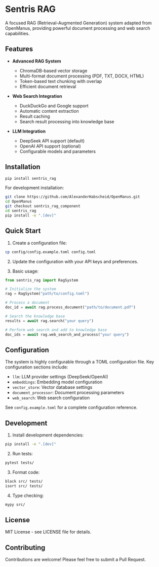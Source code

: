# Sentris RAG

A focused RAG (Retrieval-Augmented Generation) system adapted from OpenManus, providing powerful document processing and web search capabilities.

## Features

- **Advanced RAG System**
  - ChromaDB-based vector storage
  - Multi-format document processing (PDF, TXT, DOCX, HTML)
  - Token-based text chunking with overlap
  - Efficient document retrieval

- **Web Search Integration**
  - DuckDuckGo and Google support
  - Automatic content extraction
  - Result caching
  - Search result processing into knowledge base

- **LLM Integration**
  - DeepSeek API support (default)
  - OpenAI API support (optional)
  - Configurable models and parameters

## Installation

```bash
pip install sentris_rag
```

For development installation:

```bash
git clone https://github.com/AlexanderHabscheid/OpenManus.git
cd OpenManus
git checkout sentris_rag_component
cd sentris_rag
pip install -e ".[dev]"
```

## Quick Start

1. Create a configuration file:

```bash
cp config/config.example.toml config.toml
```

2. Update the configuration with your API keys and preferences.

3. Basic usage:

```python
from sentris_rag import RagSystem

# Initialize the system
rag = RagSystem("path/to/config.toml")

# Process a document
doc_id = await rag.process_document("path/to/document.pdf")

# Search the knowledge base
results = await rag.search("your query")

# Perform web search and add to knowledge base
doc_ids = await rag.web_search_and_process("your query")
```

## Configuration

The system is highly configurable through a TOML configuration file. Key configuration sections include:

- `llm`: LLM provider settings (DeepSeek/OpenAI)
- `embeddings`: Embedding model configuration
- `vector_store`: Vector database settings
- `document_processor`: Document processing parameters
- `web_search`: Web search configuration

See `config.example.toml` for a complete configuration reference.

## Development

1. Install development dependencies:
```bash
pip install -e ".[dev]"
```

2. Run tests:
```bash
pytest tests/
```

3. Format code:
```bash
black src/ tests/
isort src/ tests/
```

4. Type checking:
```bash
mypy src/
```

## License

MIT License - see LICENSE file for details.

## Contributing

Contributions are welcome! Please feel free to submit a Pull Request.
